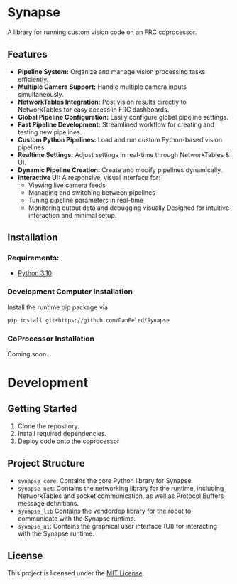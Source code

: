 # Synapse
A library for running custom vision code on an FRC coprocessor.

## Features
- **Pipeline System:** Organize and manage vision processing tasks efficiently.
- **Multiple Camera Support:** Handle multiple camera inputs simultaneously.
- **NetworkTables Integration:** Post vision results directly to NetworkTables for easy access in FRC dashboards.
- **Global Pipeline Configuration:** Easily configure global pipeline settings.
- **Fast Pipeline Development:** Streamlined workflow for creating and testing new pipelines.
- **Custom Python Pipelines:** Load and run custom Python-based vision pipelines.
- **Realtime Settings:** Adjust settings in real-time through NetworkTables & UI.
- **Dynamic Pipeline Creation:** Create and modify pipelines dynamically.
- **Interactive UI:** A responsive, visual interface for:
  - Viewing live camera feeds
  - Managing and switching between pipelines
  - Tuning pipeline parameters in real-time
  - Monitoring output data and debugging visually
  Designed for intuitive interaction and minimal setup.

## Installation
### Requirements:
- [Python 3.10](https://www.python.org/downloads/)

### Development Computer Installation
Install the runtime pip package via
```bash 
pip install git+https://github.com/DanPeled/Synapse
```

### CoProcessor Installation
Coming soon...

# Development
## Getting Started
1. Clone the repository.
2. Install required dependencies.
3. Deploy code onto the coprocessor

## Project Structure
- `synapse_core`: Contains the core Python library for Synapse.
- `synapse_net`: Contains the networking library for the runtime, including NetworkTables and socket communication, as well as Protocol Buffers message definitions.
- `synapse_lib` Contains the vendordep library for the robot to communicate with the Synapse runtime.
- `synapse_ui`: Contains the graphical user interface (UI) for interacting with the Synapse runtime.

## License
This project is licensed under the [MIT License](LICENSE).
